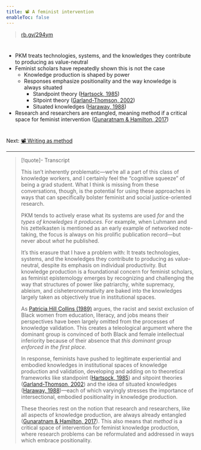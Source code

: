 ```yaml
---
title: 📽️ A feminist intervention
enableToc: false
---
```



 > 
 > [rb.gy/294ym](https://rb.gy/294ym)

# 

* PKM treats technologies, systems, and the knowledges they contribute to producing as value-neutral 
* Feminist scholars have repeatedly shown this is not the case
  * Knowledge production is shaped by power
  * Responses emphasize positionality and the way knowledge is always situated
    * Standpoint theory ([Hartsock, 1985](References/Hartsock,%201985.md))
    * Sitpoint theory ([Garland-Thomson, 2002](References/Garland-Thomson,%202002.md))
    * Situated knowledges ([Haraway, 1988](References/Haraway,%201988.md))
* Research and researchers are entangled, meaning method if a critical space for feminist intervention ([Gunaratnam & Hamilton, 2017](References/Gunaratnam%20&%20Hamilton,%202017.md))

# 

Next: [📽️ Writing as method](pr8%20Writing%20as%20method.md)

---

 > 
 > \[!quote\]- Transcript
 > 
 > This isn’t inherently problematic—we’re all a part of this class of knowledge workers, and I certainly feel the “cognitive squeeze” of being a grad student. What I think is missing from these conversations, though, is the potential for using these approaches in ways that can specifically bolster feminist and social justice-oriented research.
 > 
 > PKM tends to actively erase what its systems are used *for* and the *types of knowledges it produces.* For example, when Luhmann and his zettelkasten is mentioned as an early example of networked note-taking, the focus is always on his prolific publication record—but never about *what* he published.
 > 
 > It’s this erasure that I have a problem with: It treats technologies, systems, and the knowledges they contribute to producing as value-neutral, despite its emphasis on individual productivity. But knowledge production is a foundational concern for feminist scholars, as feminist epistemology emerges by recognizing and challenging the way that structures of power like patriarchy, white supremacy, ableism, and cisheteronormativity are baked into the knowledges largely taken as objectively true in institutional spaces.
 > 
 > As [Patricia Hill Collins (1989)](References/Hill%20Collins,%201989.md) argues, the racist and sexist exclusion of Black women from education, literacy, and jobs means their perspectives have been largely omitted from the processes of knowledge validation. This creates a teleological argument where the dominant group is convinced of both Black and female intellectual inferiority because of their absence that *this dominant group enforced in the first place.*
 > 
 > In response, feminists have pushed to legitimate experiential and embodied knowledges in institutional spaces of knowledge production and validation, developing and adding on to theoretical frameworks like standpoint ([Hartsock, 1985](References/Hartsock,%201985.md)) and sitpoint theories ([Garland-Thomson, 2002](References/Garland-Thomson,%202002.md)) and the idea of situated knowledges ([Haraway, 1988](References/Haraway,%201988.md))—each of which varyingly stresses the importance of intersectional, embodied positionality in knowledge production.
 > 
 > These theories rest on the notion that research and researchers, like all aspects of knowledge production, are always already entangled ([Gunaratnam & Hamilton, 2017](References/Gunaratnam%20&%20Hamilton,%202017.md)). This also means that *method* is a critical space of intervention for feminist knowledge production, where research problems can be reformulated and addressed in ways which embrace positionality.
